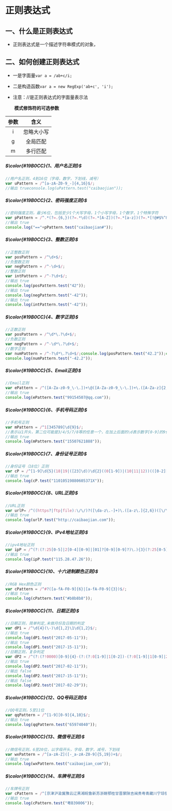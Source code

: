 # 正则表达式

## 一、什么是正则表达式

- 正则表达式是一个描述字符串模式的对象，

## 二、如何创建正则表达式

- 一是字面量`var a = /ab+c/i;`

- 二是构造函数`var a = new RegExp('ab+c', 'i');`

- 注意：//是正则表达式的字面量表示法

  ​										**模式修饰符的可选参数**

| 参数 |    含义    |
| :--: | :--------: |
|  i   | 忽略大小写 |
|  g   |  全局匹配  |
|  m   |  多行匹配  |

##### $\color{#19B0CC}{1、用户名正则}$

```js
//用户名正则，4到16位（字母，数字，下划线，减号）
var uPattern = /^[a-zA-Z0-9_-]{4,16}$/;
//输出 trueconsole.log(uPattern.test("caibaojian"));
```
##### $\color{#19B0CC}{2、密码强度正则}$
```js
//密码强度正则，最少6位，包括至少1个大写字母，1个小写字母，1个数字，1个特殊字符
var pPattern = /^.*(?=.{6,})(?=.*\d)(?=.*[A-Z])(?=.*[a-z])(?=.*[!@#$%^&*? ]).*$/;
//输出 true
console.log("=="+pPattern.test("caibaojian#"));
```
##### $\color{#19B0CC}{3、整数正则}$
```js
//正整数正则
var posPattern = /^\d+$/;
//负整数正则
var negPattern = /^-\d+$/;
//整数正则
var intPattern = /^-?\d+$/;
//输出 true
console.log(posPattern.test("42"));
//输出 true
console.log(negPattern.test("-42"));
//输出 true
console.log(intPattern.test("-42"));
```
##### $\color{#19B0CC}{4、数字正则}$
```js
//正数正则
var posPattern = /^\d*\.?\d+$/;
//负数正则
var negPattern = /^-\d*\.?\d+$/;
//数字正则
var numPattern = /^-?\d*\.?\d+$/;console.log(posPattern.test("42.2"));console.log(negPattern.test("-42.2"));
console.log(numPattern.test("-42.2"));
```
##### $\color{#19B0CC}{5、Email正则}$
```js
//Email正则
var ePattern = /^([A-Za-z0-9_\-\.])+\@([A-Za-z0-9_\-\.])+\.([A-Za-z]{2,4})$/;
//输出 true
console.log(ePattern.test("99154507@qq.com"));
```
##### $\color{#19B0CC}{6、手机号码正则}$

```js
//手机号正则
var mPattern = /^1[345789]\d{9}$/;
//表示以1开头，第二位可能是3/4/5/7/8等的任意一个，在加上后面的\d表示数字[0-9]的9位，总共加起来11位结束。
//输出 true
console.log(mPattern.test("15507621888"));
```

##### $\color{#19B0CC}{7、身份证号正则}$

```js
//身份证号（18位）正则
var cP = /^[1-9]\d{5}(18|19|([23]\d))\d{2}((0[1-9])|(10|11|12))(([0-2][1-9])|10|20|30|31)\d{3}[0-9Xx]$/;
//输出 true
console.log(cP.test("11010519880605371X"));
```

##### $\color{#19B0CC}{8、URL正则}$

```js
//URL正则
var urlP= /^((https?|ftp|file):\/\/)?([\da-z\.-]+)\.([a-z\.]{2,6})([\/\w \.-]*)*\/?$/;
//输出 true
console.log(urlP.test("http://caibaojian.com"));
```

##### $\color{#19B0CC}{9、IPv4地址正则}$

```js
//ipv4地址正则
var ipP = /^(?:(?:25[0-5]|2[0-4][0-9]|[01]?[0-9][0-9]?)\.){3}(?:25[0-5]|2[0-4][0-9]|[01]?[0-9][0-9]?)$/;
//输出 true
console.log(ipP.test("115.28.47.26"));
```

##### $\color{#19B0CC}{10、十六进制颜色正则}$

```js
//RGB Hex颜色正则
var cPattern = /^#?([a-fA-F0-9]{6}|[a-fA-F0-9]{3})$/;
//输出 true
console.log(cPattern.test("#b8b8b8"));
```

##### $\color{#19B0CC}{11、日期正则}$

```js
//日期正则，简单判定,未做月份及日期的判定
var dP1 = /^\d{4}(\-)\d{1,2}\1\d{1,2}$/;
//输出 true
console.log(dP1.test("2017-05-11"));
//输出 true
console.log(dP1.test("2017-15-11"));
//日期正则，复杂判定
var dP2 = /^(?:(?!0000)[0-9]{4}-(?:(?:0[1-9]|1[0-2])-(?:0[1-9]|1[0-9]|2[0-8])|(?:0[13-9]|1[0-2])-(?:29|30)|(?:0[13578]|1[02])-31)|(?:[0-9]{2}(?:0[48]|[2468][048]|[13579][26])|(?:0[48]|[2468][048]|[13579][26])00)-02-29)$/;
//输出 true
console.log(dP2.test("2017-02-11"));
//输出 false
console.log(dP2.test("2017-15-11"));
//输出 false
console.log(dP2.test("2017-02-29"));
```

##### $\color{#19B0CC}{12、QQ号码正则}$

```js
//QQ号正则，5至11位
var qqPattern = /^[1-9][0-9]{4,10}$/;
//输出 true
console.log(qqPattern.test("65974040"));
```

##### $\color{#19B0CC}{13、微信号正则}$

```js
//微信号正则，6至20位，以字母开头，字母，数字，减号，下划线
var wxPattern = /^[a-zA-Z]([-_a-zA-Z0-9]{5,19})+$/;
//输出 true
console.log(wxPattern.test("caibaojian_com"));
```

##### $\color{#19B0CC}{14、车牌号正则}$

```js
//车牌号正则
var cPattern = /^[京津沪渝冀豫云辽黑湘皖鲁新苏浙赣鄂桂甘晋蒙陕吉闽贵粤青藏川宁琼使领A-Z]{1}[A-Z]{1}[A-Z0-9]{4}[A-Z0-9挂学警港澳]{1}$/;
//输出 true
console.log(cPattern.test("粤B39006"));
```